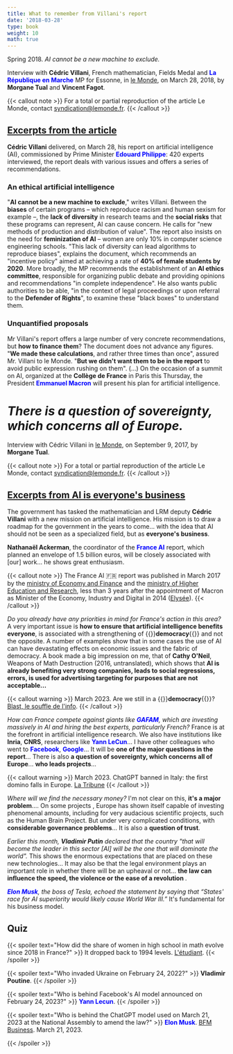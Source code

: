 ```yaml
---
title: What to remember from Villani's report
date: '2018-03-28'
type: book
weight: 10
math: true
---
```


Spring 2018. <i>AI cannot be a new machine to exclude.</i>

<!--more-->

Interview with <b>Cédric Villani</b>, French mathematician, Fields Medal and <b style="color:blue;">La République en Marche</b> MP for Essonne, in [le Monde](https://www.lemonde.fr/pixels/article/2018/03/28/intelligence-artificielle-ce-qu-il-faut-retenir-du-rapport-de-cedric-villani_5277697_4408996.html), on March 28, 2018, by <b>Morgane Tual</b> and <b>Vincent Fagot</b>.

{{< callout note >}}
For a total or partial reproduction of the article Le Monde, contact [syndication@lemonde.fr](mailto:syndication@lemonde.fr).
{{< /callout >}}

## [Excerpts from the article](https://www.lemonde.fr/pixels/article/2018/03/28/intelligence-artificielle-ce-qu-il-faut-retenir-du-rapport-de-cedric-villani_5277697_4408996.html)

<b>Cédric Villani</b> delivered, on March 28, his report on artificial intelligence (AI), commissioned by Prime Minister <b style="color:blue;">Edouard Philippe</b>: 420 experts interviewed, the report deals with various issues and offers a series of recommendations.

### An ethical artificial intelligence
"<b>AI cannot be a new machine to exclude</b>," writes Villani. Between the <b>biases</b> of certain programs – which reproduce racism and human sexism for example –, the <b>lack of diversity</b> in research teams and the <b>social risks</b> that these programs can represent, AI can cause concern. He calls for "new methods of production and distribution of value". The report also insists on the need for <b>feminization of AI</b> – women are only 10% in computer science engineering schools. "This lack of diversity can lead algorithms to reproduce biases", explains the document, which recommends an "incentive policy" aimed at achieving a rate of <b>40% of female students by 2020</b>. More broadly, the MP recommends the establishment of an <b>AI ethics committee</b>, responsible for organizing public debate and providing opinions and recommendations "in complete independence". He also wants public authorities to be able, "in the context of legal proceedings or upon referral to the <b>Defender of Rights</b>", to examine these "black boxes" to understand them.

### Unquantified proposals
Mr Villani's report offers a large number of very concrete recommendations, but <b>how to finance them</b>? The document does not advance any figures. "<b>We made these calculations</b>, and rather three times than once", assured Mr. Villani to le Monde. "<b>But we didn't want them to be in the report</b> to avoid public expression rushing on them". (...) On the occasion of a summit on AI, organized at the <b>Collège de France</b> in Paris this Thursday, the President <b style="color:blue;">Emmanuel Macron</b> will present his plan for artificial intelligence.

# <i>There is a question of sovereignty, which concerns all of Europe.</i>

Interview with Cédric Villani in [le Monde](https://www.lemonde.fr/pixels/article/2017/09/09/cedric-villani-l-intelligence-artificielle-est-l-affaire-de-tout-le-monde_5183163_4408996.html), on September 9, 2017, by <b>Morgane Tual</b>.

{{< callout note >}}
For a total or partial reproduction of the article Le Monde, contact [syndication@lemonde.fr](mailto:syndication@lemonde.fr).
{{< /callout >}}

## [Excerpts from AI is everyone's business](https://www.lemonde.fr/pixels/article/2017/09/09/cedric-villani-l-intelligence-artificielle-est-l-affaire-de-tout-le-monde_5183163_4408996.html)

The government has tasked the mathematician and LRM deputy <b>Cédric Villani</b> with a new mission on artificial intelligence. His mission is to draw a roadmap for the government in the years to come... with the idea that AI should not be seen as a specialized field, but as <b>everyone's business</b>. 

<b>Nathanaël Ackerman</b>, the coordinator of the <b style="color:blue;">France AI</b> report, which planned an envelope of 1.5 billion euros, will be closely associated with [our] work... he shows great enthusiasm.

{{< callout note >}}
The France AI 🇫🇷 report was published in March 2017 by the [ministry of Economy and Finance](https://www.economie.gouv.fr/files/files/PDF/2017/Conclusions_Groupes_Travail_France_IA.pdf) and the [ministry of Higher Education and Research](https://www.enseignementsup-recherche.gouv.fr/fr/rapport-strategie-france-ia-pour-le-developpement-des-technologies-d-intelligence-artificielle-47691), less than 3 years after the appointment of Macron as Minister of the Economy, Industry and Digital in 2014 ([Elysée](https://www.elysee.fr/emmanuel-macron)).
{{< /callout >}}

<i>Do you already have any priorities in mind for France's action in this area?</i> A very important issue is <b>how to ensure that artificial intelligence benefits everyone</b>, is associated with a strengthening of {{<hl>}}<b>democracy</b>{{</hl>}} and not the opposite. A number of examples show that in some cases the use of AI can have devastating effects on economic issues and the fabric of democracy. A book made a big impression on me, that of <b>Cathy O'Neil</b>, Weapons of Math Destruction (2016, untranslated), which shows that <b>AI is already benefiting very strong companies, leads to social regressions, errors, is used for advertising targeting for purposes that are not acceptable...</b>

{{< callout warning >}}
March 2023. Are we still in a {{<hl>}}<b>democracy</b>{{</hl>}}? [Blast, le souffle de l'info](https://www.blast-info.fr/articles/2023/sommes-nous-toujours-en-democratie-AwJ1_TmlTM-ONwHybrhuqQ).
{{< /callout >}}

<i>How can France compete against giants like <b style="color:blue;">GAFAM</b>, which are investing massively in AI and hiring the best experts, particularly French?</i> France is at the forefront in artificial intelligence research. We also have institutions like <b>Inria</b>, <b>CNRS</b>, researchers like <b style="color:blue;">Yann LeCun</b>... I have other colleagues who went to <b style="color:blue;">Facebook</b>, <b style="color:blue;">Google</b>... It will be <b>one of the major questions in the report</b>... There is also <b>a question of sovereignty, which concerns all of Europe</b>... <b>who leads projects</b>...

{{< callout warning >}}
March 2023. ChatGPT banned in Italy: the first domino falls in Europe. [La Tribune](https://www.latribune.fr/technos-medias/informatique/chatgpt-interdit-en-italie-le-premier-domino-tombe-en-europe-957429.html)
{{< /callout >}}

<i>Where will we find the necessary money?</i> I'm not clear on this, <b>it's a major problem</b>.... On some projects , Europe has shown itself capable of investing phenomenal amounts, including for very audacious scientific projects, such as the Human Brain Project. But under very complicated conditions, with <b>considerable governance problems</b>... It is also a <b>question of trust</b>.

<i>Earlier this month, <b>Vladimir Putin</b> declared that the country "that will become the leader in this sector [AI] will be the one that will dominate the world".</i> This shows the enormous expectations that are placed on these new technologies... It may also be that the legal environment plays an important role in whether there will be an upheaval or not... <b>the law can influence the speed, the violence or the ease of a revolution </b>.

<i><b style="color:blue;">Elon Musk</b>, the boss of Tesla, echoed the statement by saying that “States' race for AI superiority would likely cause World War III.”</i> It's fundamental for his business model.

## Quiz

{{< spoiler text="How did the share of women in high school in math evolve since 2018 in France?" >}}
It dropped back to 1994 levels. [L'étudiant](https://www.letudiant.fr/lycee/infographies-comment-la-reforme-du-lycee-penalise-les-filles.html).
{{< /spoiler >}}

{{< spoiler text="Who invaded Ukraine on February 24, 2022?" >}}
<b>Vladimir Poutine</b>.
{{< /spoiler >}}

{{< spoiler text="Who is behind Facebook's AI model announced on February 24, 2023?" >}}
<b style="color:blue;">Yann Lecun</b>.
{{< /spoiler >}}

{{< spoiler text="Who is behind the ChatGPT model used on March 21, 2023 at the National Assembly to amend the law?" >}}
<b style="color:blue;">Elon Musk</b>. [BFM Business](https://www.bfmtv.com/tech/intelligence-artificielle/pour-la-premiere-fois-l-assemblee-nationale-va-debattre-d-un-amendement-redige-par-chat-gpt_AV-202303210310.html). March 21, 2023.

{{< /spoiler >}}
